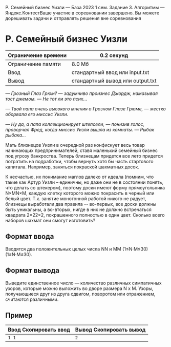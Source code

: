 P. Семейный бизнес Уизли — База 2023 1 сем. Задание 3. Алгоритмы — Яндекс.КонтестВаше участие в соревновании завершено. Вы можете дорешивать задачи и отправлять решения вне соревнования

# P. Семейный бизнес Уизли

| Ограничение времени | 0.2 секунд |
| --- | --- |
| Ограничение памяти | 8.0 Мб |
| Ввод | стандартный ввод или input.txt |
| Вывод | стандартный вывод или output.txt |

*— Грозный Глаз Грюм? — задумчиво произнес Джордж, намазывая тост джемом. — Не тот ли это псих...*

*— Твой папа очень высокого мнения о Грозном Глазе Грюме, — жестко оборвала его миссис Уизли.*

*— Ну да, а папа коллекционирует штепсели, — понизив голос, проворчал Фред, когда миссис Уизли вышла из комнаты. — Рыбак рыбака...*

Мать близнецов Уизли в очередной раз конфискует весь товар начинающих предпринимателей, ставя маленький семейный бизнес под угрозу банкроства.
Теперь близнецам придется все лето придется потратить на подработки, чтобы вернуть хотя бы часть стартового капитала. Например, заняться покраской
шахматных досок.

К несчастью, их понимание маглов далеко от идеала (помним, что такие как Артур Уизли – единичны, но даже они не в состоянии понять, что делать со штекером), поэтому доски имеют форму прямоугольника N×MN×M, каждую клетку которого можно покрасить в черный или белый цвет. Т.к.
занятие монотонной работой никого не радует, близнецы выработали два правила -- во-первых, все доски должны быть уникальны, а во-вторых, нигде в них
не должно встречаться квадрата 2×22×2, покрашенного полностью в один цвет. Сколько всего наборов шахмат они смогут изготовить?

## Формат ввода

Вводятся два положительных целых числа NN и MM (1≤N⋅M≤30)(1≤N⋅M≤30).

## Формат вывода

Выведите единственное число — количество различных симпатичных узоров, которые можно выложить во дворе размера N х M. Узоры, получающиеся друг из друга сдвигом, поворотом или отражением, считаются различными.

## Пример

| Ввод Скопировать ввод | Вывод Скопировать вывод |
| --- | --- |
| `1 1 ` | `2 ` |
